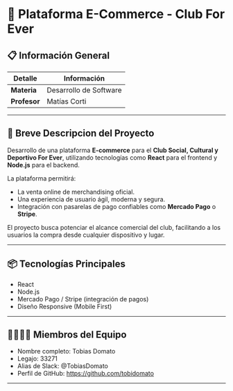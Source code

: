 # 🛒 Plataforma E-Commerce - Club For Ever

## 📋 Información General

| Detalle            | Información                                       |
|--------------------|-------------------------------------------------- |
| **Materia**        | Desarrollo de Software                            |
| **Profesor**       | Matías Corti                                      |

---

## 🚀 Breve Descripcion del Proyecto

Desarrollo de una plataforma **E-commerce** para el **Club Social, Cultural y Deportivo For Ever**, utilizando tecnologías como **React** para el frontend y **Node.js** para el backend.

La plataforma permitirá:
- La venta online de merchandising oficial.
- Una experiencia de usuario ágil, moderna y segura.
- Integración con pasarelas de pago confiables como **Mercado Pago** o **Stripe**.

El proyecto busca potenciar el alcance comercial del club, facilitando a los usuarios la compra desde cualquier dispositivo y lugar.

---

## 📦 Tecnologías Principales
- React
- Node.js
- Mercado Pago / Stripe (integración de pagos)
- Diseño Responsive (Mobile First)

  
--- 

## 👨‍💻👩‍💻 Miembros del Equipo
- Nombre completo: Tobias Domato
- Legajo: 33271
- Alias de Slack: @TobiasDomato
- Perfil de GitHub: https://github.com/tobidomato


---



